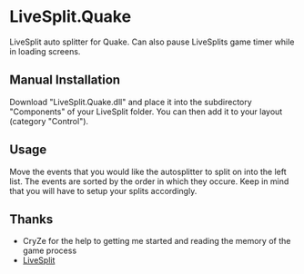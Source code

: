 LiveSplit.Quake
=================

LiveSplit auto splitter for Quake. Can also pause LiveSplits game timer while in loading screens.

Manual Installation
-------------------
Download "LiveSplit.Quake.dll" and place it into the subdirectory "Components" of your LiveSplit folder. You can then add it to your layout (category "Control").

Usage
-----
Move the events that you would like the autosplitter to split on into the left list. The events are sorted by the order in which they occure. Keep in mind that you will have to setup your splits accordingly.

Thanks
------
  * CryZe for the help to getting me started and reading the memory of the game process
  * [LiveSplit](http://livesplit.org/)
